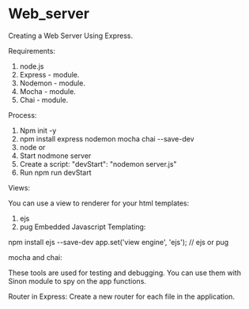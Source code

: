 # Web_server
Creating a Web Server Using Express.

Requirements:

1. node.js
2. Express - module.
3. Nodemon - module.
4. Mocha - module.
5. Chai - module.

Process:

1. Npm init -y
2. npm install express nodemon mocha chai --save-dev
3. node <filename> or
4. Start nodmone server
5. Create a script:
    "devStart": "nodemon server.js"
6. Run npm run devStart


Views:

You can use a view to renderer for your html templates:
1. ejs
2. pug
Embedded Javascript Templating:

npm install ejs --save-dev
app.set('view engine', 'ejs'); // ejs or pug


mocha and chai:

These tools are used for testing and debugging.
You can use them with Sinon module to spy on the app functions.

Router in Express:
Create a new router for each file in the application.